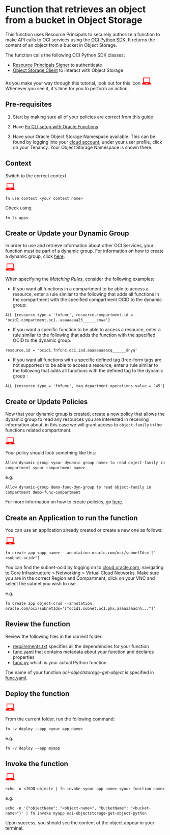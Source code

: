 # Function that retrieves an object from a bucket in Object Storage

This function uses Resource Principals to securely authorize a function to make
API calls to OCI services using the [OCI Python SDK](https://oracle-cloud-infrastructure-python-sdk.readthedocs.io/en/latest/index.html).
It returns the content of an object from a bucket in Object Storage.

The function calls the following OCI Python SDK classes:
* [Resource Principals Signer](https://oracle-cloud-infrastructure-python-sdk.readthedocs.io/en/latest/api/signing.html#resource-principals-signer) to authenticate
* [Object Storage Client](https://oracle-cloud-infrastructure-python-sdk.readthedocs.io/en/latest/api/object_storage/client/oci.object_storage.ObjectStorageClient.html) to interact with Object Storage

As you make your way through this tutorial, look out for this icon ![user input icon](./images/userinput.png).
Whenever you see it, it's time for you to perform an action.


## Pre-requisites
1. Start by making sure all of your policies are correct from this [guide](https://docs.cloud.oracle.com/iaas/Content/Functions/Tasks/functionscreatingpolicies.htm?tocpath=Services%7CFunctions%7CPreparing%20for%20Oracle%20Functions%7CConfiguring%20Your%20Tenancy%20for%20Function%20Development%7C_____4)

2. Have [Fn CLI setup with Oracle Functions](https://docs.cloud.oracle.com/iaas/Content/Functions/Tasks/functionsconfiguringclient.htm?tocpath=Services%7CFunctions%7CPreparing%20for%20Oracle%20Functions%7CConfiguring%20Your%20Client%20Environment%20for%20Function%20Development%7C_____0)

3. Have your Oracle Object Storage Namespace available. This can be found by
logging into your [cloud account](https://console.us-ashburn-1.oraclecloud.com/),
under your user profile, click on your Tenancy. Your Object Storage Namespace
is shown there.


## Context
Switch to the correct context

![user input icon](./images/userinput.png)
```
fn use context <your context name>
```
Check using
```
fn ls apps
```


## Create or Update your Dynamic Group
In order to use and retrieve information about other OCI Services, your function
must be part of a dynamic group. For information on how to create a dynamic group,
click [here](https://docs.cloud.oracle.com/iaas/Content/Identity/Tasks/managingdynamicgroups.htm#To).

![user input icon](./images/userinput.png)

When specifying the *Matching Rules*, consider the following examples:
* If you want all functions in a compartment to be able to access a resource,
enter a rule similar to the following that adds all functions in the compartment
with the specified compartment OCID to the dynamic group:
```
ALL {resource.type = 'fnfunc', resource.compartment.id = 'ocid1.compartment.oc1..aaaaaaaa23______smwa'}
```
* If you want a specific function to be able to access a resource, enter a rule
similar to the following that adds the function with the specified OCID to the
dynamic group:
```
resource.id = 'ocid1.fnfunc.oc1.iad.aaaaaaaaacq______dnya'
```
* If you want all functions with a specific defined tag (free-form tags are
not supported) to be able to access a resource, enter a rule similar to the
following that adds all functions with the defined tag to the dynamic group :
```
ALL {resource.type = 'fnfunc', tag.department.operations.value = '45'}
```


## Create or Update Policies
Now that your dynamic group is created, create a new policy that allows the
dynamic group to read any resources you are interested in receiving
information about, in this case we will grant access to `object-family` in
the functions related compartment.

![user input icon](./images/userinput.png)

Your policy should look something like this:
```
Allow dynamic-group <your dynamic group name> to read object-family in compartment <your compartment name>
```
e.g.
```
Allow dynamic-group demo-func-dyn-group to read object-family in compartment demo-func-compartment
```

For more information on how to create policies, go [here](https://docs.cloud.oracle.com/iaas/Content/Identity/Concepts/policysyntax.htm).


## Create an Application to run the function
You can use an application already created or create a new one as follows:

![user input icon](./images/userinput.png)
```
fn create app <app-name> --annotation oracle.com/oci/subnetIds='["<subnet-ocid>"]
```
You can find the subnet-ocid by logging on to [cloud.oracle.com](https://cloud.oracle.com/en_US/sign-in),
navigating to Core Infrastructure > Networking > Virtual Cloud Networks. Make
sure you are in the correct Region and Compartment, click on your VNC and
select the subnet you wish to use.

e.g.
```
fn create app object-crud --annotation oracle.com/oci/subnetIds='["ocid1.subnet.oc1.phx.aaaaaaaacnh..."]'
```

## Review the function
Review the following files in the current folder:
- [requirements.txt](./requirements.txt) specifies all the dependencies for your function
- [func.yaml](./func.yaml) that contains metadata about your function and declares properties
- [func.py](./func.py) which is your actual Python function

The name of your function *oci-objectstorage-get-object* is specified in [func.yaml](./func.yaml).


## Deploy the function
![user input icon](./images/userinput.png)

From the current folder, run the following command:
```
fn -v deploy --app <your app name>
```
e.g.
```
fn -v deploy --app myapp
```


## Invoke the function
![user input icon](./images/userinput.png)
```
echo -n <JSON object> | fn invoke <your app name> <your function name>
```
e.g.
```
echo -n '{"objectName": "<object-name>", "bucketName": "<bucket-name>"}' | fn invoke myapp oci-objectstorage-get-object-python
```
Upon success, you should see the content of the object appear in your terminal.
